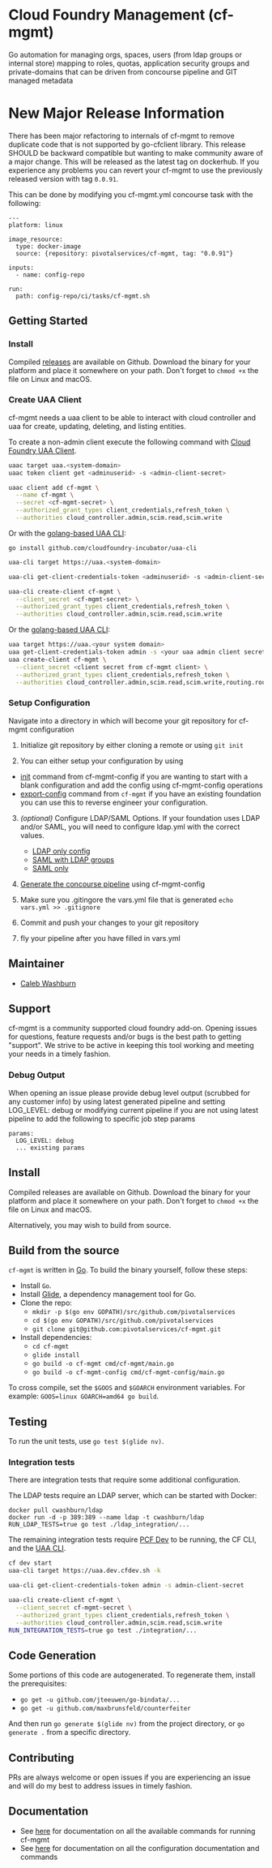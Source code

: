 # Cloud Foundry Management (cf-mgmt)

Go automation for managing orgs, spaces, users (from ldap groups or internal store) mapping to roles, quotas, application security groups and private-domains that can be driven from concourse pipeline and GIT managed metadata

# New Major Release Information
There has been major refactoring to internals of cf-mgmt to remove duplicate code that is not supported by go-cfclient library.  This release SHOULD be backward compatible but wanting to make community aware of a major change.  This will be released as the latest tag on dockerhub.  If you experience any problems you can revert your cf-mgmt to use the previously released version with tag `0.0.91`.

This can be done by modifying you cf-mgmt.yml concourse task with the following:

```
---
platform: linux

image_resource:
  type: docker-image
  source: {repository: pivotalservices/cf-mgmt, tag: "0.0.91"}

inputs:
  - name: config-repo

run:
  path: config-repo/ci/tasks/cf-mgmt.sh
```

## Getting Started

### Install

Compiled [releases](https://github.com/pivotalservices/cf-mgmt/releases) are available on Github.
Download the binary for your platform and place it somewhere on your path.
Don't forget to `chmod +x` the file on Linux and macOS.

### Create UAA Client

cf-mgmt needs a uaa client to be able to interact with cloud controller and uaa for create, updating, deleting, and listing entities.

To create a non-admin client execute the following command with [Cloud Foundry UAA Client](https://github.com/cloudfoundry/cf-uaac).

```sh
uaac target uaa.<system-domain>
uaac token client get <adminuserid> -s <admin-client-secret>

uaac client add cf-mgmt \
  --name cf-mgmt \
  --secret <cf-mgmt-secret> \
  --authorized_grant_types client_credentials,refresh_token \
  --authorities cloud_controller.admin,scim.read,scim.write
```

Or with the [golang-based UAA CLI](https://github.com/cloudfoundry-incubator/uaa-cli):

`go install github.com/cloudfoundry-incubator/uaa-cli`

```sh   
uaa-cli target https://uaa.<system-domain>

uaa-cli get-client-credentials-token <adminuserid> -s <admin-client-secret>

uaa-cli create-client cf-mgmt \
  --client_secret <cf-mgmt-secret> \
  --authorized_grant_types client_credentials,refresh_token \
  --authorities cloud_controller.admin,scim.read,scim.write
```

Or the [golang-based UAA CLI](https://github.com/cloudfoundry-incubator/uaa-cli):

```sh
uaa target https://uaa.<your system domain>
uaa get-client-credentials-token admin -s <your uaa admin client secret>
uaa create-client cf-mgmt \
  --client_secret <client secret from cf-mgmt client> \
  --authorized_grant_types client_credentials,refresh_token \
  --authorities cloud_controller.admin,scim.read,scim.write,routing.router_groups.read
```

### Setup Configuration

Navigate into a directory in which will become your git repository for cf-mgmt configuration

1. Initialize git repository by either cloning a remote or using `git init`

2. You can either setup your configuration by using
  - [init](docs/config/init/README.md) command from cf-mgmt-config if you are wanting to start with a blank configuration and add the config using cf-mgmt-config operations
  - [export-config](docs/export-config/README.md) command from `cf-mgmt` if you have an existing foundation you can use this to reverse engineer your configuration.

3. *(optional)* Configure LDAP/SAML Options. If your foundation uses LDAP and/or SAML, you will need to configure ldap.yml with the correct values.
	- [LDAP only config](docs/config/README.md#ldap-configuration)
	- [SAML with LDAP groups](docs/config/README.md#saml-configuration-with-ldap-group-lookups)
	- [SAML only](docs/config/README.md#saml-configuration)

4. [Generate the concourse pipeline](docs/config/generate-concourse-pipeline/README.md) using cf-mgmt-config

5. Make sure you .gitingore the vars.yml file that is generated `echo vars.yml >> .gitignore`

6. Commit and push your changes to your git repository

7. fly your pipeline after you have filled in vars.yml

## Maintainer

* [Caleb Washburn](https://github.com/calebwashburn)

## Support

cf-mgmt is a community supported cloud foundry add-on.  Opening issues for questions, feature requests and/or bugs is the best path to getting "support".  We strive to be active in keeping this tool working and meeting your needs in a timely fashion.

### Debug Output
When opening an issue please provide debug level output (scrubbed for any customer info) by using latest generated pipeline and setting LOG_LEVEL: debug or modifying current pipeline if you are not using latest pipeline to add the following to specific job step params

```
params:
  LOG_LEVEL: debug
  ... existing params
```

## Install

Compiled releases are available on Github.
Download the binary for your platform and place it somewhere on your path.
Don't forget to `chmod +x` the file on Linux and macOS.

Alternatively, you may wish to build from source.

## Build from the source

`cf-mgmt` is written in [Go](https://golang.org/).
To build the binary yourself, follow these steps:

* Install `Go`.
* Install [Glide](https://github.com/Masterminds/glide), a dependency management tool for Go.
* Clone the repo:
  - `mkdir -p $(go env GOPATH)/src/github.com/pivotalservices`
  - `cd $(go env GOPATH)/src/github.com/pivotalservices`
  - `git clone git@github.com:pivotalservices/cf-mgmt.git`
* Install dependencies:
  - `cd cf-mgmt`
  - `glide install`
  - `go build -o cf-mgmt cmd/cf-mgmt/main.go`
  - `go build -o cf-mgmt-config cmd/cf-mgmt-config/main.go`

To cross compile, set the `$GOOS` and `$GOARCH` environment variables.
For example: `GOOS=linux GOARCH=amd64 go build`.

## Testing

To run the unit tests, use `go test $(glide nv)`.

### Integration tests

There are integration tests that require some additional configuration.

The LDAP tests require an LDAP server, which can be started with Docker:

```
docker pull cwashburn/ldap
docker run -d -p 389:389 --name ldap -t cwashburn/ldap
RUN_LDAP_TESTS=true go test ./ldap_integration/...
```

The remaining integration tests require [PCF Dev](https://pivotal.io/pcf-dev)
to be running, the CF CLI, and the [UAA CLI](https://github.com/cloudfoundry-incubator/uaa-cli).

```sh
cf dev start
uaa-cli target https://uaa.dev.cfdev.sh -k

uaa-cli get-client-credentials-token admin -s admin-client-secret

uaa-cli create-client cf-mgmt \
  --client_secret cf-mgmt-secret \
  --authorized_grant_types client_credentials,refresh_token \
  --authorities cloud_controller.admin,scim.read,scim.write
RUN_INTEGRATION_TESTS=true go test ./integration/...
```

## Code Generation

Some portions of this code are autogenerated.  To regenerate them, install the prerequisites:

- `go get -u github.com/jteeuwen/go-bindata/...`
- `go get -u github.com/maxbrunsfeld/counterfeiter`

And then run `go generate $(glide nv)` from the project directory, or `go generate .`
from a specific directory.

## Contributing

PRs are always welcome or open issues if you are experiencing an issue and will do my best to address issues in timely fashion.

## Documentation

- See [here](docs/README.md) for documentation on all the available commands for running cf-mgmt
- See [here](docs/config/README.md) for documentation on all the configuration documentation and commands
